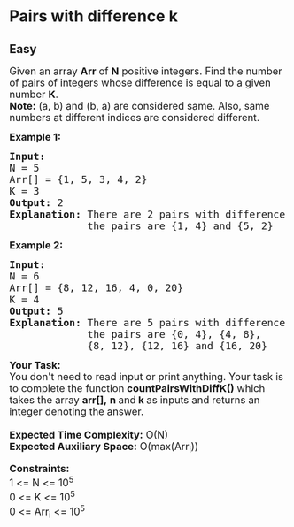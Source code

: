 # Pairs with difference k
## Easy
<div class="problems_problem_content__Xm_eO"><p><span style="font-size:18px">Given an array <strong>Arr</strong> of <strong>N</strong> positive integers. Find the number of pairs of integers whose difference is equal to a given number <strong>K</strong>.<br>
<strong>Note:</strong> (a, b) and (b, a) are considered same. Also, same numbers at different indices are considered different.</span></p>

<p><span style="font-size:18px"><strong>Example 1:</strong></span></p>

<pre><span style="font-size:18px"><strong>Input:</strong> 
N = 5
Arr[] = {1, 5, 3, 4, 2}
K = 3
<strong>Output:</strong> 2
<strong>Explanation:</strong> There are 2 pairs with difference 3, 
&nbsp;            the pairs are {1, 4} and {5, 2} </span></pre>

<p><span style="font-size:18px"><strong>Example 2:</strong></span></p>

<pre><span style="font-size:18px"><strong>Input:</strong> 
N = 6
Arr[] = {8, 12, 16, 4, 0, 20}
K = 4
<strong>Output:</strong> 5
<strong>Explanation:</strong> There are 5 pairs with difference 4, 
&nbsp;            the pairs are {0, 4}, {4, 8}, 
             {8, 12}, {12, 16} and {16, 20} </span></pre>

<p><span style="font-size:18px"><strong>Your Task:&nbsp;&nbsp;</strong><br>
You don't need to read input or print anything. Your task is to complete the function&nbsp;<strong>countPairsWithDiffK()</strong>&nbsp;which takes the array&nbsp;<strong>arr[],</strong>&nbsp;<strong>n </strong>and<strong> k</strong><strong>&nbsp;</strong>as inputs and returns an integer denoting&nbsp;the answer.<br>
<br>
<strong>Expected Time Complexity:</strong>&nbsp;O(N)<br>
<strong>Expected Auxiliary Space:</strong>&nbsp;O(max(Arr<sub>i</sub>))</span></p>

<p><span style="font-size:18px"><strong>Constraints:</strong><br>
1 &lt;= N &lt;= 10<sup>5</sup><br>
0 &lt;= K &lt;= 10<sup>5</sup><br>
0 &lt;= Arr<sub>i</sub> &lt;= 10<sup>5</sup></span></p>

<p>&nbsp;</p>
</div>